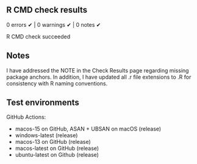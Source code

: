 ## R CMD check results

0 errors ✔ | 0 warnings ✔ | 0 notes ✔

R CMD check succeeded

## Notes
I have addressed the NOTE in the Check Results page regarding missing package anchors. In addition, I have updated all .r file extensions to .R for consistency with R naming conventions.

## Test environments
GitHub Actions:

* macos-15 on GitHub, ASAN + UBSAN on macOS (release)
* windows-latest (release)
* macos-13 on GitHub (release)
* macos-latest on GitHub (release)
* ubuntu-latest on Github (release)

